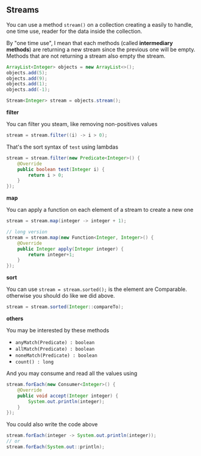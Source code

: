 ## Streams

You can use a method ``stream()`` on a collection
creating a easily to handle, one time use, reader
for the data inside the collection.

By "one time use", I mean that each methods
(called **intermediary methods**)
are returning a new stream since the previous
one will be empty. Methods that are not returning
a stream also empty the stream.

```java
ArrayList<Integer> objects = new ArrayList<>();
objects.add(5);
objects.add(9);
objects.add(1);
objects.add(-1);

Stream<Integer> stream = objects.stream();
```

**filter**

You can filter you steam, like removing non-positives
values

```java
stream = stream.filter((i) -> i > 0);
```

That's the sort syntax of ``test`` using lambdas

```java
stream = stream.filter(new Predicate<Integer>() {
    @Override
    public boolean test(Integer i) {
        return i > 0;
    }
});
```

**map**

You can apply a function on each element of a stream
to create a new one

```java
stream = stream.map(integer -> integer + 1);

// long version
stream = stream.map(new Function<Integer, Integer>() {
    @Override
    public Integer apply(Integer integer) {
        return integer+1;
    }
});
```

**sort**

You can use ``stream = stream.sorted();`` is the element are Comparable.
otherwise you should do like we did above.

```java
stream = stream.sorted(Integer::compareTo);
```

**others**

You may be interested by these methods

* ``anyMatch(Predicate) : boolean``
* ``allMatch(Predicate) : boolean``
* ``noneMatch(Predicate) : boolean``
* ``count() : long``

And you may consume and read all the values using

```java
stream.forEach(new Consumer<Integer>() {
    @Override
    public void accept(Integer integer) {
        System.out.println(integer);
    }
});
```

You could also write the code above

```java
stream.forEach(integer -> System.out.println(integer));
// or
stream.forEach(System.out::println);
```